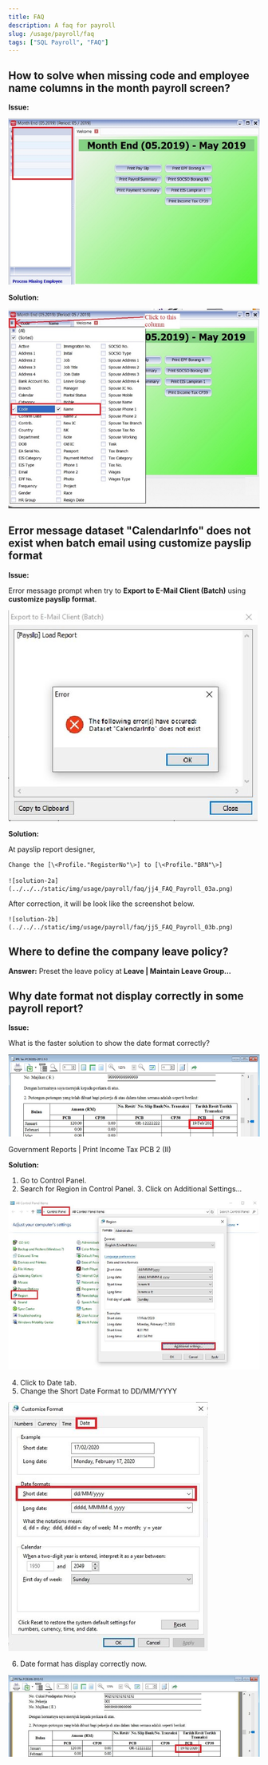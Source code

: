 ```yaml
---
title: FAQ
description: A faq for payroll
slug: /usage/payroll/faq
tags: ["SQL Payroll", "FAQ"]
---
```


## How to solve when missing code and employee name columns in the month payroll screen?

**Issue:**

![issue-1](../../../static/img/usage/payroll/faq/jj1_FAQ_Payroll_01.png)

**Solution:**

![solution-1](../../../static/img/usage/payroll/faq/jj2_FAQ_Payroll_02.png)

## Error message dataset "CalendarInfo" does not exist when batch email using customize payslip format

**Issue:**

Error message prompt when try to **Export to E-Mail Client (Batch)** using **customize payslip format**.

![issue-2](../../../static/img/usage/payroll/faq/jj3_FAQ_Payroll_03.png)

**Solution:**

At payslip report designer,

    Change the [\<Profile."RegisterNo"\>] to [\<Profile."BRN"\>]

    ![solution-2a](../../../static/img/usage/payroll/faq/jj4_FAQ_Payroll_03a.png)

After correction, it will be look like the screenshot below.

    ![solution-2b](../../../static/img/usage/payroll/faq/jj5_FAQ_Payroll_03b.png)

## Where to define the company leave policy?

**Answer:** Preset the leave policy at **Leave | Maintain Leave Group...**

## Why date format not display correctly in some payroll report?

**Issue:**

What is the faster solution to show the date format correctly?

![issue-4](../../../static/img/usage/payroll/faq/jj6_FAQ_Payroll_04a.png)

Government Reports | Print Income Tax PCB 2 (II)

**Solution:**

1. Go to Control Panel.
2. Search for Region in Control Panel. 3. Click on Additional Settings...

![solution-4a](../../../static/img/usage/payroll/faq/jj7_FAQ_Payroll_04b.png)

4. Click to Date tab.
5. Change the Short Date Format to DD/MM/YYYY

![solution-4b](../../../static/img/usage/payroll/faq/jj8_FAQ_Payroll_04c.png)

6. Date format has display correctly now.

![solution-4c](../../../static/img/usage/payroll/faq/jj9_FAQ_Payroll_04d.png)
